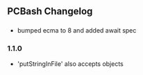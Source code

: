 ## PCBash Changelog

###

- bumped ecma to 8 and added await spec

### 1.1.0

- 'putStringInFile' also accepts objects
